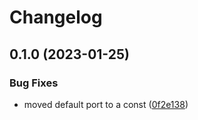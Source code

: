 # Changelog

## 0.1.0 (2023-01-25)


### Bug Fixes

* moved default port to a const ([0f2e138](https://github.com/coachtinho/led/commit/0f2e1389458ebb32c9bc1f3edfdf49e20aa680a0))

